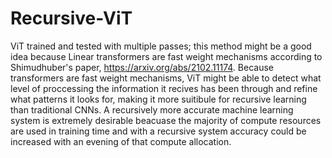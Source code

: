 # Recursive-ViT
ViT trained and tested with multiple passes; this method might be a good idea because Linear transformers are fast weight mechanisms according to Shimudhuber's paper, 
https://arxiv.org/abs/2102.11174. Because transformers are fast weight mechanisms, ViT might be able to detect what level of proccessing the information it recives has been 
through and refine what patterns it looks for, making it more suitibule for recursive learning than traditional CNNs. A recursively more accurate machine learning system is 
extremely desirable beacuase the majority of compute resources are used in training time and with a recursive system accuracy could be increased with an evening of that compute 
allocation.
